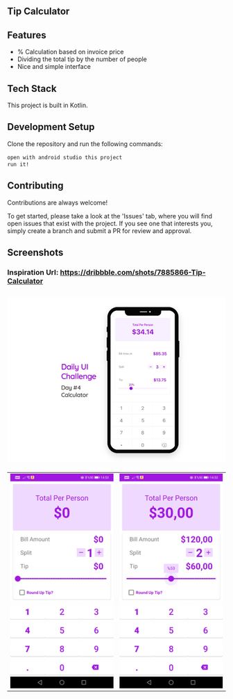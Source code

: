 Tip Calculator
- 

## Features

-   % Calculation based on invoice price
-	Dividing the total tip by the number of people
-	Nice and simple interface

## Tech Stack

This project is built in Kotlin.

## Development Setup

Clone the repository and run the following commands:
```
open with android studio this project
run it!
```

## Contributing

Contributions are always welcome!

To get started, please take a look at the 'Issues' tab, where you will find open issues that exist with the project. If you see one that interests you, simply create a branch and submit a PR for review and approval.



## Screenshots

### Inspiration Url:	https://dribbble.com/shots/7885866-Tip-Calculator

![ss](https://github.com/Furkannc/Tip-Calculator-Kotlin/blob/main/ss/ss1.jpg?raw=true)
-
<table>
<tr><td><img src="https://github.com/Furkannc/Tip-Calculator-Kotlin/blob/main/ss/ss2.jpg?raw=true" heigth=700 width=300></td>
<td><img src="https://github.com/Furkannc/Tip-Calculator-Kotlin/blob/main/ss/ss3.jpg?raw=true" heigth=700 width=300></td></tr>
</table>
